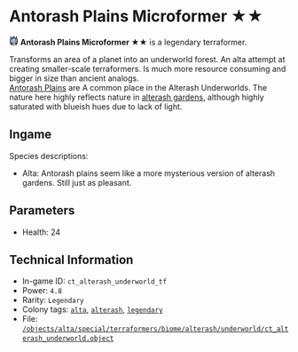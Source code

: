 # Antorash Plains Microformer ★★

<img src="https://raw.githubusercontent.com/Ceterai/Enternia/main/objects/alta/special/terraformers/biome/alterash/underworld/icon.png" alt="Antorash Plains Microformer ★★ icon" loading="lazy" height=16px width="auto" /> **Antorash Plains Microformer ★★** is a legendary terraformer.

Transforms an area of a planet into an underworld forest. An alta attempt at creating smaller-scale terraformers. Is much more resource consuming and bigger in size than ancient analogs.  
[Antorash Plains](https://ceterai.github.io/MyEnternia/Wiki/AntorashPlains) are A common place in the Alterash Underworlds. The nature here highly reflects nature in [alterash gardens](https://ceterai.github.io/MyEnternia/Wiki/alterashgardens), although highly saturated with blueish hues due to lack of light.

## Ingame

Species descriptions:

- Alta: Antorash plains seem like a more mysterious version of alterash gardens. Still just as pleasant.

## Parameters

- Health: 24

## Technical Information

- In-game ID: `ct_alterash_underworld_tf`
- Power: `4.8`
- Rarity: `Legendary`
- Colony tags: [`alta`](https://ceterai.github.io/MyEnternia/Wiki/Tags/Alta), [`alterash`](https://ceterai.github.io/MyEnternia/Wiki/Tags/Alterash), [`legendary`](https://ceterai.github.io/MyEnternia/Wiki/Tags/Legendary)
- File: [`/objects/alta/special/terraformers/biome/alterash/underworld/ct_alterash_underworld.object`](https://github.com/Ceterai/Enternia/blob/main/objects/alta/special/terraformers/biome/alterash/underworld/ct_alterash_underworld.object)
